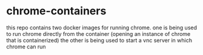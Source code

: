 # chrome-containers
this repo contains two docker images for running chrome.
one is being used to run chrome directly from the container (opening an instance of chrome that is containerized)
the other is being used to start a vnc server in which chrome can run
